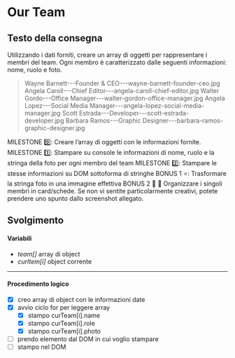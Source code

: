 # Our Team

## Testo della consegna
Utilizzando i dati forniti, creare un array di oggetti per rappresentare i membri del team.
Ogni membro è caratterizzato dalle seguenti informazioni: nome, ruolo e foto.

> Wayne Barnett---Founder & CEO---wayne-barnett-founder-ceo.jpg
Angela Caroll---Chief Editor---angela-caroll-chief-editor.jpg
Walter Gordo---Office Manager---walter-gordon-office-manager.jpg
Angela Lopez---Social Media Manager---angela-lopez-social-media-manager.jpg
Scott Estrada---Developer---scott-estrada-developer.jpg
Barbara Ramos---Graphic Designer---barbara-ramos-graphic-designer.jpg

MILESTONE :zero::
Creare l’array di oggetti con le informazioni fornite.
MILESTONE :one::
Stampare su console le informazioni di nome, ruolo e la stringa della foto per ogni membro del team
MILESTONE :two::
Stampare le stesse informazioni su DOM sottoforma di stringhe
BONUS 1 :star::
Trasformare la stringa foto in una immagine effettiva
BONUS 2 :star2: :star2:
Organizzare i singoli membri in card/schede. Se non vi sentite particolarmente creativi, potete prendere uno spunto dallo screenshot allegato.

## Svolgimento

#### Variabili

- *team[]* array di object
- *curItem[i]* object corrente
---
#### Procedimento logico

- [x] creo array di object con le informazioni date
- [x] avvio ciclo for per leggere array
    - [x] stampo curTeam[i].name
    - [x] stampo curTeam[i].role
    - [x] stampo curTeam[i].photo
- [ ] prendo elemento dal DOM in cui voglio stampare
- [ ] stampo nel DOM